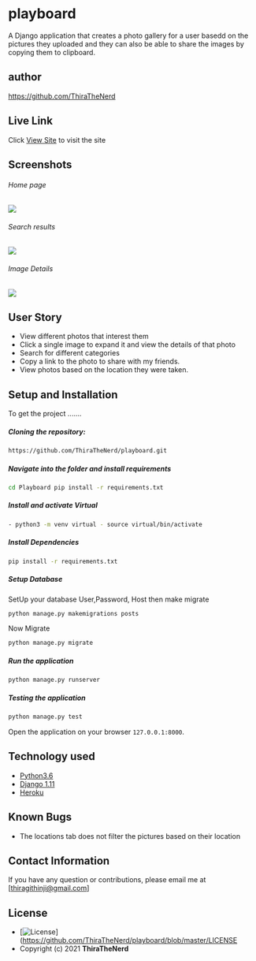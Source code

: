 # playboard
A Django application that creates a photo gallery for a user basedd on the pictures they uploaded and they can also be able to share the images by copying them to clipboard.

## author
 https://github.com/ThiraTheNerd

##  Live Link  
 Click [View Site]()  to visit the site
  
## Screenshots 
###### Home page
 
<img src="https://user-images.githubusercontent.com/51013354/124587806-ba5fcf80-de60-11eb-8490-c7d74c035edd.png">
 
 ###### Search results
 <img src="https://user-images.githubusercontent.com/51013354/124570736-d5761380-de4f-11eb-8d87-571a2e9cc559.png"> 

 ###### Image Details 
 <img src="https://user-images.githubusercontent.com/51013354/124570584-b4152780-de4f-11eb-947d-8345df108ba1.png">

## User Story  
  
* View different photos that interest them  
* Click a single image to expand it and view the details of that photo  
* Search for different categories   
* Copy a link to the photo to share with my friends.  
* View photos based on the location they were taken.

## Setup and Installation  
To get the project .......  
  
##### Cloning the repository:  
 ```bash 
 https://github.com/ThiraTheNerd/playboard.git 
```
##### Navigate into the folder and install requirements  
 ```bash 
cd Playboard pip install -r requirements.txt 
```
##### Install and activate Virtual  
 ```bash 
- python3 -m venv virtual - source virtual/bin/activate  
```  
##### Install Dependencies  
 ```bash 
 pip install -r requirements.txt 
```  
 ##### Setup Database  
  SetUp your database User,Password, Host then make migrate  
 ```bash 
python manage.py makemigrations posts 
 ``` 
 Now Migrate  
 ```bash 
 python manage.py migrate 
```
##### Run the application  
 ```bash 
 python manage.py runserver 
``` 
##### Testing the application  
 ```bash 
 python manage.py test 
```
Open the application on your browser `127.0.0.1:8000`.  
  
  
## Technology used  
  
* [Python3.6](https://www.python.org/)  
* [Django 1.11](https://docs.djangoproject.com/en/2.2/)  
* [Heroku](https://heroku.com)  
  
  
## Known Bugs  
* The locations tab does not filter the pictures based on their location 
  
## Contact Information   
If you have any question or contributions, please email me at [thiragithinji@gmail.com]  
  
## License 

* [![License](https://img.shields.io/packagist/l/loopline-systems/closeio-api-wrapper.svg)](https://github.com/ThiraTheNerd/playboard/blob/master/LICENSE  
* Copyright (c) 2021 **ThiraTheNerd**
